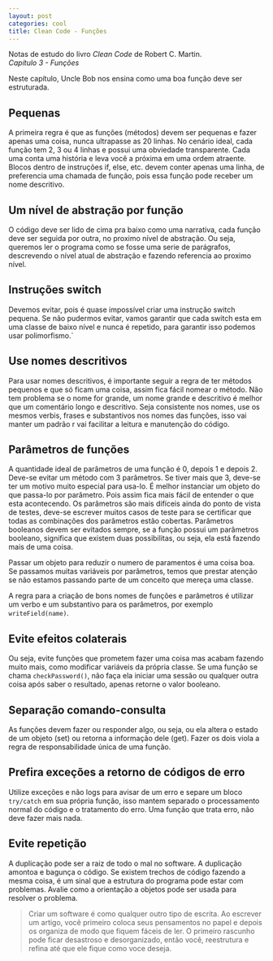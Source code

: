 ```yaml
---
layout: post
categories: cool
title: Clean Code - Funções
---
```


Notas de estudo do livro *Clean Code* de Robert C. Martin.  
*Capítulo 3 - Funções*

Neste capítulo, Uncle Bob nos ensina como uma boa função deve ser estruturada. 

## Pequenas

A primeira regra é que as funções (métodos) devem ser pequenas e fazer apenas uma coisa, nunca ultrapasse as 20 linhas. 
No cenário ideal, cada função tem 2, 3 ou 4 linhas e possui uma obviedade transparente. Cada uma conta uma história e leva você a próxima em uma ordem atraente.
Blocos dentro de instruções if, else, etc. devem conter apenas uma linha, de preferencia uma chamada de função, pois essa função pode receber um nome descritivo.

## Um nível de abstração por função

O código deve ser lido de cima pra baixo como uma narrativa, cada função deve ser seguida por outra, no proximo nível de abstração. Ou seja, queremos ler o programa como se fosse uma serie de parágrafos, descrevendo o nível atual de abstração e fazendo referencia ao proximo nível.

## Instruções switch

Devemos evitar, pois é quase impossível criar uma instrução switch pequena. Se não pudermos evitar, vamos garantir que cada switch esta em uma classe de baixo nível e nunca é repetido, para garantir isso podemos usar polimorfismo.`
## Use nomes descritivos

Para usar nomes descritivos, é importante seguir a regra de ter métodos pequenos e que só ficam uma coisa, assim fica fácil nomear o método. Não tem problema se o nome for grande, um nome grande e descritivo é melhor que um comentário longo e descritivo. Seja consistente nos nomes, use os mesmos verbis, frases e substantivos nos nomes das funções, isso vai manter um padrão r vai facilitar a leitura e manutenção do código.

## Parâmetros de funções

A quantidade ideal de parâmetros de uma função é 0, depois 1 e depois 2. Deve-se evitar um método com 3 parâmetros. Se tiver mais que 3, deve-se ter um motivo muito especial para usa-lo. É melhor instanciar um objeto do que passa-lo por parâmetro. Pois assim fica mais fácil de entender o que esta acontecendo. Os parâmetros são mais difíceis ainda do ponto de vista de testes, deve-se escrever muitos casos de teste para se certificar que todas as combinações dos parâmetros estão cobertas. Parâmetros booleanos devem ser evitados sempre, se a função possui um parâmetros booleano, significa que existem duas possibilitas, ou seja, ela está fazendo mais de uma coisa.

Passar um objeto para reduzir o numero de paramentos é uma coisa boa. Se passamos muitas variáveis por parâmetros, temos que prestar atenção se não estamos passando parte de um conceito que mereça uma classe.

A regra para a criação de bons nomes de funções e parâmetros é utilizar um verbo e um substantivo para os parâmetros, por exemplo `writeField(name)`.

## Evite efeitos colaterais

Ou seja, evite funções que prometem fazer uma coisa mas acabam fazendo muito mais, como modificar variáveis da própria classe. Se uma função se chama `checkPassword()`, não faça ela iniciar uma sessão ou qualquer outra coisa após saber o resultado, apenas retorne o valor booleano.

## Separação comando-consulta

As funções devem fazer ou responder algo,  ou seja, ou ela altera o estado de um objeto (set) ou retorna a informação dele (get). Fazer os dois viola a regra de responsabilidade única de uma função.

## Prefira exceções a retorno de códigos de erro

Utilize exceções e não logs para avisar de um erro e separe um bloco `try/catch` em sua própria função, isso mantem separado o processamento normal do código e o tratamento do erro. Uma função que trata erro, não deve fazer mais nada.

## Evite repetição

A duplicação pode ser a raiz de todo o mal no software. A duplicação amontoa e bagunça o código. Se existem trechos de código fazendo a mesma coisa, é um sinal que a estrutura do programa pode estar com problemas. Avalie como a orientação a objetos pode ser usada para resolver o problema.

> Criar um software é como qualquer outro tipo de escrita. Ao escrever um artigo, você primeiro coloca seus pensamentos no papel e depois os organiza de modo que fiquem fáceis de ler. O primeiro rascunho pode ficar desastroso e desorganizado, então você, reestrutura e refina até que ele fique como voce deseja.
